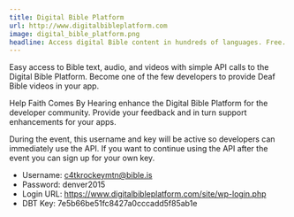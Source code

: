 ```yaml
---
title: Digital Bible Platform
url: http://www.digitalbibleplatform.com
image: digital_bible_platform.png
headline: Access digital Bible content in hundreds of languages. Free.
---
```

Easy access to Bible text, audio, and videos with simple API calls to the Digital Bible Platform. 
Become one of the few developers to provide Deaf Bible videos in your app. 

Help Faith Comes By Hearing enhance the Digital Bible Platform for the developer community. Provide your feedback and in turn support enhancements for your apps.

During the event, this username and key will be active so developers can immediately use the API. If you want to continue using the API after the event you can sign up for your own key.

* Username: c4tkrockeymtn@bible.is
* Password: denver2015
* Login URL: https://www.digitalbibleplatform.com/site/wp-login.php
* DBT Key: 7e5b66be51fc8427a0cccadd5f85ab1e

